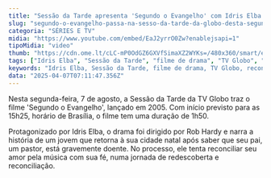 ```yaml
---
title: "Sessão da Tarde apresenta 'Segundo o Evangelho' com Idris Elba nesta segunda"
slug: "segundo-o-evangelho-passa-na-sesso-da-tarde-da-globo-desta-segunda"
categoria: "SÉRIES E TV"
midia: "https://www.youtube.com/embed/EaJ2yrrO0Zw?enablejsapi=1"
tipoMidia: "video"
thumb: "https://cdn.ome.lt/cLC-mP0OdGZ6GXVfSimaXZ2WYKs=/480x360/smart/extras/conteudos/segundooevangelho.jpg"
tags: ["Idris Elba", "Sessão da Tarde", "filme de drama", "TV Globo", "reconciliação", "fé", "música", "cinema"]
keywords: "Idris Elba, Sessão da Tarde, filme de drama, TV Globo, reconciliação, fé, música, cinema"
data: "2025-04-07T07:11:47.356Z"
---
```


Nesta segunda-feira, 7 de agosto, a Sessão da Tarde da TV Globo traz o filme 'Segundo o Evangelho', lançado em 2005. Com início previsto para as 15h25, horário de Brasília, o filme tem uma duração de 1h50.

Protagonizado por Idris Elba, o drama foi dirigido por Rob Hardy e narra a história de um jovem que retorna à sua cidade natal após saber que seu pai, um pastor, está gravemente doente. No processo, ele tenta reconciliar seu amor pela música com sua fé, numa jornada de redescoberta e reconciliação.